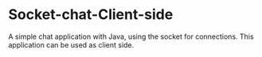 # Socket-chat-Client-side
A simple chat application with Java, using the socket for connections. This application can be used as client side.
